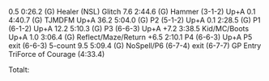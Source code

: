 0.5 0:26.2 (G) Healer (NSL) Glitch
7.6 2:44.6 (G) Hammer (3-1-2) Up+A
0.1 4:40.7 (G) TJMDFM Up+A
36.2 5:04.0 (G) P2 (5-1-2) Up+A
0.1 2:28.5 (G) P1 (6-1-2) Up+A
12.2 5:10.3 (G) P3 (6-6-3) Up+A
+7.2 3:38.5 Kid/MC/Boots Up+A
1.0 3:06.4 (G) Reflect/Maze/Return
+6.5 2:10.1 P4 (6-6-3) Up+A
P5 exit (6-6-3) 5-count
9.5 5:09.4 (G) NoSpell/P6 (6-7-4) exit
(6-7-7) GP Entry
TriForce of Courage (4:33.4)

Totalt: 